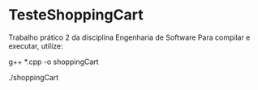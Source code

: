 # TesteShoppingCart
Trabalho prático 2 da disciplina Engenharia de Software
Para compilar e executar, utilize:

g++ *.cpp -o shoppingCart

./shoppingCart

